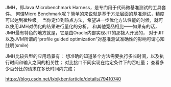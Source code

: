 JMH，即Java Microbenchmark Harness，是专门用于代码微基准测试的工具套件。
何谓Micro Benchmark呢？简单的来说就是基于方法层面的基准测试，精度可以达到微秒级。
当你定位到热点方法，希望进一步优化方法性能的时候，就可以使用JMH对优化的结果进行量化的分析。
和其他竞品相比——如果有的话，JMH最有特色的地方就是，它是由Oracle内部实现JIT的那拨人开发的，
对于JIT以及JVM所谓的“profile guided optimization”对基准测试准确性的影响可谓心知肚明(smile)

JMH比较典型的应用场景有：
想准确的知道某个方法需要执行多长时间，以及执行时间和输入之间的相关性；
对比接口不同实现在给定条件下的吞吐量；
查看多少百分比的请求在多长时间内完成；


https://blog.csdn.net/lxbjkben/article/details/79410740
